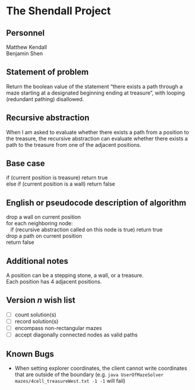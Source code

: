 # The Shendall Project

## Personnel
Matthew Kendall  
Benjamin Shen

## Statement of problem
Return the boolean value of the statement “there exists a path through a maze starting at a designated beginning ending at treasure”, with looping (redundant pathing) disallowed.

## Recursive abstraction
When I am asked to evaluate whether there exists a path from a position to the treasure, the recursive abstraction can evaluate whether there exists a path to the treasure from one of the adjacent positions.

## Base case
if (current position is treasure) return true  
else if (current position is a wall) return false  

## English or pseudocode description of algorithm
drop a wall on current position  
for each neighboring node:  
&nbsp;&nbsp;
  if (recursive abstraction called on this node is true) return true  
drop a path on current position  
return false  

## Additional notes
A position can be a stepping stone, a wall, or a treasure.  
Each position has 4 adjacent positions.  

## Version *n* wish list
* [ ] count solution(s)
* [ ] record solution(s)
* [ ] encompass non-rectangular mazes
* [ ] accept diagonally connected nodes as valid paths  

## Known Bugs
- When setting explorer coordinates, the client cannot write coordinates that are outside of the boundary (e.g. `java UserOfMazeSolver mazes/4cell_treasureWest.txt -1 -1`  will fail)
